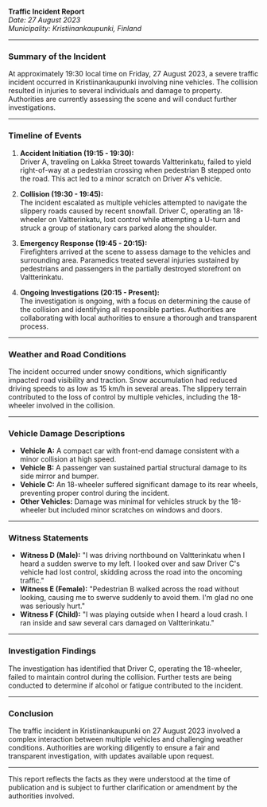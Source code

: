 

**Traffic Incident Report**  
*Date: 27 August 2023*  
*Municipality: Kristiinankaupunki, Finland*

---

### Summary of the Incident

At approximately 19:30 local time on Friday, 27 August 2023, a severe traffic incident occurred in Kristiinankaupunki involving nine vehicles. The collision resulted in injuries to several individuals and damage to property. Authorities are currently assessing the scene and will conduct further investigations.

---

### Timeline of Events

1. **Accident Initiation (19:15 - 19:30):**  
   Driver A, traveling on Lakka Street towards Valtterinkatu, failed to yield right-of-way at a pedestrian crossing when pedestrian B stepped onto the road. This act led to a minor scratch on Driver A's vehicle.

2. **Collision (19:30 - 19:45):**  
   The incident escalated as multiple vehicles attempted to navigate the slippery roads caused by recent snowfall. Driver C, operating an 18-wheeler on Valtterinkatu, lost control while attempting a U-turn and struck a group of stationary cars parked along the shoulder.

3. **Emergency Response (19:45 - 20:15):**  
   Firefighters arrived at the scene to assess damage to the vehicles and surrounding area. Paramedics treated several injuries sustained by pedestrians and passengers in the partially destroyed storefront on Valtterinkatu.

4. **Ongoing Investigations (20:15 - Present):**  
   The investigation is ongoing, with a focus on determining the cause of the collision and identifying all responsible parties. Authorities are collaborating with local authorities to ensure a thorough and transparent process.

---

### Weather and Road Conditions

The incident occurred under snowy conditions, which significantly impacted road visibility and traction. Snow accumulation had reduced driving speeds to as low as 15 km/h in several areas. The slippery terrain contributed to the loss of control by multiple vehicles, including the 18-wheeler involved in the collision.

---

### Vehicle Damage Descriptions

- **Vehicle A:** A compact car with front-end damage consistent with a minor collision at high speed.
- **Vehicle B:** A passenger van sustained partial structural damage to its side mirror and bumper.
- **Vehicle C:** An 18-wheeler suffered significant damage to its rear wheels, preventing proper control during the incident.
- **Other Vehicles:** Damage was minimal for vehicles struck by the 18-wheeler but included minor scratches on windows and doors.

---

### Witness Statements

- **Witness D (Male):** "I was driving northbound on Valtterinkatu when I heard a sudden swerve to my left. I looked over and saw Driver C's vehicle had lost control, skidding across the road into the oncoming traffic."
- **Witness E (Female):** "Pedestrian B walked across the road without looking, causing me to swerve suddenly to avoid them. I'm glad no one was seriously hurt."
- **Witness F (Child):** "I was playing outside when I heard a loud crash. I ran inside and saw several cars damaged on Valtterinkatu."

---

### Investigation Findings

The investigation has identified that Driver C, operating the 18-wheeler, failed to maintain control during the collision. Further tests are being conducted to determine if alcohol or fatigue contributed to the incident.

---

### Conclusion

The traffic incident in Kristiinankaupunki on 27 August 2023 involved a complex interaction between multiple vehicles and challenging weather conditions. Authorities are working diligently to ensure a fair and transparent investigation, with updates available upon request.

--- 

This report reflects the facts as they were understood at the time of publication and is subject to further clarification or amendment by the authorities involved.